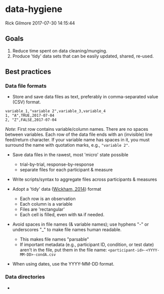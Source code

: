 data-hygiene
================
Rick Gilmore
2017-07-30 14:15:44

Goals
-----

1.  Reduce time spent on data cleaning/munging.
2.  Produce 'tidy' data sets that can be easily updated, shared, re-used.

Best practices
--------------

### Data file formats

-   Store and save data files as text, preferably in comma-separated value (CSV) format.

<!-- -->

    variable_1,"variable 2",variable_3,variable_4
    1, "A",TRUE,2017-07-04
    2, "Z",FALSE,2017-07-04

*Note*: First row contains variable/column names. There are no spaces between variables. Each row of the data file ends with an (invisible) line feed/return character. If your variable name has spaces in it, you must surround the name with quotation marks, e.g., `"variable 2"`.

-   Save data files in the rawest, most 'micro' state possible
    -   trial-by-trial, response-by-response
    -   separate files for each participant & measure
-   Write scripts/syntax to aggregate files across participants & measures

-   Adopt a 'tidy' data ([Wickham, 2014](http://dx.doi.org/10.18637/jss.v059.i10)) format
    -   Each row is an observation
    -   Each column is a variable
    -   Files are 'rectangular'
    -   Each cell is filled, even with `NA` if needed.
-   Avoid spaces in file names (& variable names); use hyphens "-" or underscores "\_" to make file names human readable.
    -   This makes file names "parsable"
    -   If important metadata (e.g., participant ID, condition, or test date) aren't in the file, put them in the file name: `<participant-id>-<YYYY-MM-DD>-condA.csv`
-   When using dates, use the YYYY-MM-DD format.

### Data directories

-
